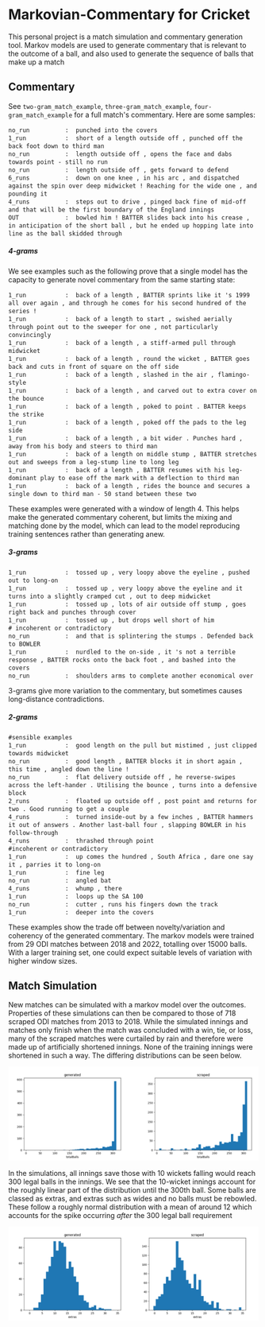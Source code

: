 # Markovian-Commentary for Cricket
This personal project is a match simulation and commentary generation tool. Markov models are used to generate commentary that is relevant to the outcome of a ball, and also used to generate the sequence of balls that make up a match
## Commentary
See ```two-gram_match_example```, ```three-gram_match_example```, ```four-gram_match_example``` for a full match's commentary.
Here are some samples:
```no_run          :  tapped down into the covers
no_run          :  punched into the covers
1_run           :  short of a length outside off , punched off the back foot down to third man
no_run          :  length outside off , opens the face and dabs towards point - still no run
no_run          :  length outside off , gets forward to defend
6_runs          :  down on one knee , in his arc , and dispatched against the spin over deep midwicket ! Reaching for the wide one , and pounding it
4_runs          :  steps out to drive , pinged back fine of mid-off and that will be the first boundary of the England innings
OUT             :  bowled him ! BATTER slides back into his crease , in anticipation of the short ball , but he ended up hopping late into line as the ball skidded through
```
##### 4-grams
We see examples such as the following prove that a single model has the capacity to generate novel commentary from the same starting state:
```1_run           :  back of a length , sliding through , clonked to mid-on
1_run           :  back of a length , BATTER sprints like it 's 1999 all over again , and through he comes for his second hundred of the series !
1_run           :  back of a length to start , swished aerially through point out to the sweeper for one , not particularly convincingly
1_run           :  back of a length , a stiff-armed pull through midwicket
1_run           :  back of a length , round the wicket , BATTER goes back and cuts in front of square on the off side
1_run           :  back of a length , slashed in the air , flamingo-style
1_run           :  back of a length , and carved out to extra cover on the bounce
1_run           :  back of a length , poked to point . BATTER keeps the strike
1_run           :  back of a length , poked off the pads to the leg side
1_run           :  back of a length , a bit wider . Punches hard , away from his body and steers to third man
1_run           :  back of a length on middle stump , BATTER stretches out and sweeps from a leg-stump line to long leg
1_run           :  back of a length , BATTER resumes with his leg-dominant play to ease off the mark with a deflection to third man
1_run           :  back of a length , rides the bounce and secures a single down to third man - 50 stand between these two
```
These examples were generated with a window of length 4. This helps make the generated commentary coherent, but limits the mixing and matching done by the model, which can lead to the model reproducing training sentences rather than generating anew.
##### 3-grams
```sensible examples
1_run           :  tossed up , very loopy above the eyeline , pushed out to long-on
1_run           :  tossed up , very loopy above the eyeline and it turns into a slightly cramped cut , out to deep midwicket
1_run           :  tossed up , lots of air outside off stump , goes right back and punches through cover
1_run           :  tossed up , but drops well short of him
# incoherent or contradictory
no_run          :  and that is splintering the stumps . Defended back to BOWLER
1_run           :  nurdled to the on-side , it 's not a terrible response , BATTER rocks onto the back foot , and bashed into the covers
no_run          :  shoulders arms to complete another economical over
```
3-grams give more variation to the commentary, but sometimes causes long-distance contradictions.
##### 2-grams
```
#sensible examples
1_run           :  good length on the pull but mistimed , just clipped towards midwicket
no_run          :  good length , BATTER blocks it in short again , this time , angled down the line !
no_run          :  flat delivery outside off , he reverse-swipes across the left-hander . Utilising the bounce , turns into a defensive block
2_runs          :  floated up outside off , post point and returns for two . Good running to get a couple
4_runs          :  turned inside-out by a few inches , BATTER hammers it out of answers . Another last-ball four , slapping BOWLER in his follow-through
4_runs          :  thrashed through point
#incoherent or contradictory
1_run           :  up comes the hundred , South Africa , dare one say it , parries it to long-on
1_run           :  fine leg
no_run          :  angled bat
4_runs          :  whump , there
1_run           :  loops up the SA 100
no_run          :  cutter , runs his fingers down the track
1_run           :  deeper into the covers
```
These examples show the trade off between novelty/variation and coherency of the generated commentary. The markov models were trained from 29 ODI matches between 2018 and 2022, totalling over 15000 balls. With a larger training set, one could expect suitable levels of variation with higher window sizes.

## Match Simulation

New matches can be simulated with a markov model over the outcomes. Properties of these simulations can then be compared to those of 718 scraped ODI matches from 2013 to 2018.
While the simulated innings and matches only finish when the match was concluded with a win, tie, or loss, many of the scraped matches were curtailed by rain and therefore were made up of artificially shortened innings. None of the training innings were shortened in such a way. The differing distributions can be seen below.

![totalBalls][totalBalls]

In the simulations, all innings save those with 10 wickets falling would reach 300 legal balls in the innings. We see that the 10-wicket innings account for the roughly linear part of the distribution until the 300th ball. Some balls are classed as extras, and extras such as wides and no balls must be rebowled. These follow a roughly normal distribution with a mean of around 12 which accounts for the spike occurring *after* the 300 legal ball requirement

![extras][extras]

[totalBalls]: https://github.com/Azoghal/Markovian-Commentary/blob/master/plots/totalBalls.png
[extras]: https://github.com/Azoghal/Markovian-Commentary/blob/master/plots/extras.png

